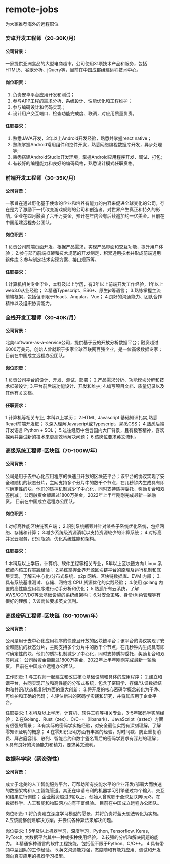 # remote-jobs
为大家推荐海外的远程职位

### 安卓开发工程师（20-30K/月）

#### 公司背景：

一家提供亚洲食品的大型电商超市，公司使用31项技术产品和服务，包括HTML5、谷歌分析、jQuery等，目前在中国成都组建远程技术中心。

#### 岗位职责：

1. 负责安卓平台应用开发和测试；
2. 参与APP工程的需求分析、系统设计、性能优化和工程维护；
3. 参与编码设计和代码实现；
4. 设计用户交互端口、检查功能完成度、联调，对应用质量负责。

#### 任职要求：

1. 熟悉JAVA开发，3年以上Android开发经验，熟悉并掌握react native；
2. 熟练掌握Android常用组件和控件开发，熟悉网络编程数据库开发，异步处理等;
3. 熟悉搭建AndroidStudio开发环境，掌握Android应用程序开发、调试、打包;
4. 有较好的编程能力和良好的编码风格，熟悉设计模式任职资格。

### 前端开发工程师（30-35K/月）

#### 公司背景：

一家旨在通过孵化基于使命的企业和培养有能力的内容来促进全球变化的公司，存在是为了激励下一代改变游戏规则的公司和创造者，对世界产生真正和持久的影响。企业在四月融资了六千万美金，预计在年内会有后续追加约一亿美金。目前在中国组建远程办公团队。
 
#### 岗位职责：

1.负责公司前端页面开发，根据产品需求，实现产品界面和交互功能，提升用户体验；
2.参与部门前端框架和技术规范的开发制定，积累通用技术并形成前端通用组件库
3.参与制定技术实现方案、接口规范等。
 
#### 任职要求：

1.计算机相关专业毕业，本科及以上学历，有3年以上前端开发工作经验，1年以上web3.0从业经验；
2.精通Typescript、ES6+、原生js等语言；
3.熟练掌握主流前端框架，包括但不限于React、Angular、Vue；
4.良好的沟通能力、团队合作精神以及组织协调能力。
 
### 全栈开发工程师（30-40K/月）
 
#### 公司背景：

北美software-as-a-service公司，提供基于云的开放分析数据平台；融资超过6000万美元，创始人曾就职于多家全球互联网百强企业，是一位高级数据专家；目前在中国成立远程办公团队。
 
#### 岗位职责：

1.负责公司平台的设计、开发、测试、部署；
2.产品需求分析、功能模块分解和技术框架设计;
3.平台前后端功能设计、开发和维护;
4.编写项目文档、质量记录以及其他有关文档。
 
#### 任职要求：

1.计算机等相关专业, 本科以上学历；
2.HTML, Javascript 基础知识扎实,熟悉React前端开发框；
3.深入理解Javascript或Typescript，熟悉CSS；
4.熟悉后端开发语言 Python + SQL；
5.过往经历中包含国内大厂背景，且有极客精神，喜欢探索并尝试新的技术来更高效地解决问题；
6.该岗位要求英文流利。
 
### 高级系统工程师-区块链（70-100W/年）
 
#### 公司背景：

公司是用于去中心化应用程序的快速且开放的区块链平台；该平台的协议实现了安全和随机的状态分片，主网支持多个分片中的数千个节点，在几秒钟内生成具有即时确定性的块，他们的质押机制减少了中心化，同时支持质押委托，奖励复合和双签削减；
公司融资金额超过1800万美金，2022年上半年刚刚完成最新一轮融资。
目前在中国成立远程办公团队。
 
#### 岗位职责：

1.对标高性能区块链客户端；
2.识别系统瓶颈并针对某些子系统优化系统，包括网络、存储和计算；
3.减少系统级资源消耗以支持资源较少的计算系统；
4.对标高并发云服务，识别瓶颈，优化系统性能和架构。
 
#### 任职要求：

1.本科及以上学历，计算机、软件工程等相关专业，5年以上区块链方向 Linux 系统或内核工程实践经验；
2.熟练掌握业界开源区块链平台的原理及运行机制和底层实现，了解去中心化/分布式系统、p2p 网络、区块链数据库、EVM 内部；
3.具有系统基准测试、存储、网络或 CPU 资源优化的实践经验；
4.使用 golang 内置的高性能应用程序进行动手分析和优化；
5.熟悉所有云系统，了解AWS/GCP/DO等云基础设施的系统级架构；
6.对安全策略、身份/角色管理等有很好的理解；
7.该岗位要求英文流利。
 
### 高级密码工程师-区块链（80-100W/年）
 
#### 公司背景：

公司是用于去中心化应用程序的快速且开放的区块链平台；该平台的协议实现了安全和随机的状态分片，主网支持多个分片中的数千个节点，在几秒钟内生成具有即时确定性的块，他们的质押机制减少了中心化，同时支持质押委托，奖励复合和双签削减；
公司融资金额超过1800万美金，2022年上半年刚刚完成最新一轮融资。
目前在中国成立远程办公团队。
 
工作职责:
1.与工程师一起建立和改进核心基础设施和具体的应用程序；
2.建立和谐平台，共同实现开放和高性能的分布式系统，包含了密码学、存储/认证数据结构和共识/状态机复制方面的重大创新；
3.将开发的核心密码学概念转化为干净、可维护和正确的代码；
4.评估新兴的密码学实践和研究，并将其应用于企业平台。
 
任职要求:
1.本科及以上学历，计算机、软件工程等相关专业，3-5年密码学实施经验；
2.在Golang、Rust（zex）、C/C++（libsnark）、JavaScript（aztec）方面有很强的背景；
3.有实际的密码学实施经验，对安全最佳实践有深刻理解，了解零知识证明的概念；
4.在零知识证明方面有丰富的经验，对时间戳、防止重复消费、拜占庭容错、散列、智能合约和数字签名背后的密码学要求有深刻的理解；
5.具有良好的沟通能力和精力，要求英文流利。
 
### 数据科学家（薪资弹性）
 
#### 公司背景：

成立于北美的人工智能服务平台，可帮助所有技能水平的企业开发/部署大而快速的数据架构和人工智能管道。其正在申请专利的机器学习引擎通过每个输入、交互和结果进行训练；
企业融资超过3轮以上，创始人曾就职于全球互联网top3，在数据科学、人工智能和物联网方向有丰富经验。
目前在中国成立远程办公团队。
 
岗位职责:
1.将负责建立深度学习模型的愿景，并将负责将蓝天想法转化为实施。
2.应该能够创建解决方案，并尝试各种算法来解决问题。
 
岗位要求:
1.5年及以上机器学习，深度学习，Python, Tensorflow, Keras, PyTorch, 大数据平台其中一种或多种使用经验。
2.较强的分析和解决问题的能力。
3.精通多种语言的软件工程技能，包括但不限于Python、C/C++。
4.具有带领中型团队的工作经验。
5.英文沟通能力强，态度随和有能力应用、调试和开发面向真实应用的机器学习模型。

